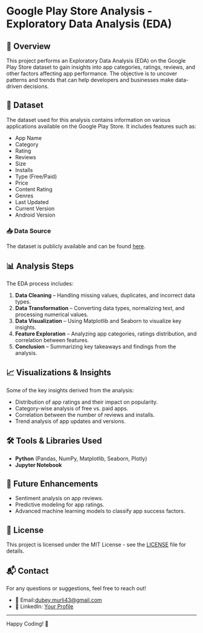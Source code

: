 # Google Play Store Analysis - Exploratory Data Analysis (EDA)

## 📌 Overview
This project performs an Exploratory Data Analysis (EDA) on the Google Play Store dataset to gain insights into app categories, ratings, reviews, and other factors affecting app performance. The objective is to uncover patterns and trends that can help developers and businesses make data-driven decisions.

## 📂 Dataset
The dataset used for this analysis contains information on various applications available on the Google Play Store. It includes features such as:
- App Name
- Category
- Rating
- Reviews
- Size
- Installs
- Type (Free/Paid)
- Price
- Content Rating
- Genres
- Last Updated
- Current Version
- Android Version

### 📥 Data Source
The dataset is publicly available and can be found [here](https://www.kaggle.com/datasets/lava18/google-play-store-apps).

## 📊 Analysis Steps
The EDA process includes:
1. **Data Cleaning** – Handling missing values, duplicates, and incorrect data types.
2. **Data Transformation** – Converting data types, normalizing text, and processing numerical values.
3. **Data Visualization** – Using Matplotlib and Seaborn to visualize key insights.
4. **Feature Exploration** – Analyzing app categories, ratings distribution, and correlation between features.
5. **Conclusion** – Summarizing key takeaways and findings from the analysis.

## 📈 Visualizations & Insights
Some of the key insights derived from the analysis:
- Distribution of app ratings and their impact on popularity.
- Category-wise analysis of free vs. paid apps.
- Correlation between the number of reviews and installs.
- Trend analysis of app updates and versions.

## 🛠 Tools & Libraries Used
- **Python** (Pandas, NumPy, Matplotlib, Seaborn, Plotly)
- **Jupyter Notebook**

## 🚀 Future Enhancements
- Sentiment analysis on app reviews.
- Predictive modeling for app ratings.
- Advanced machine learning models to classify app success factors.

## 📜 License
This project is licensed under the MIT License - see the [LICENSE](LICENSE) file for details.

## 📬 Contact
For any questions or suggestions, feel free to reach out!
- 📧 Email:dubey.murli43@gmail.com
- 🔗 LinkedIn: [Your Profile](https://www.linkedin.com/in/murlidhar-dubey-7644a027b/)

---
Happy Coding! 🚀

